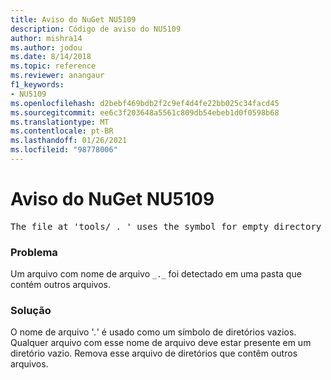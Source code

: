 ```yaml
---
title: Aviso do NuGet NU5109
description: Código de aviso do NU5109
author: mishra14
ms.author: jodou
ms.date: 8/14/2018
ms.topic: reference
ms.reviewer: anangaur
f1_keywords:
- NU5109
ms.openlocfilehash: d2bebf469bdb2f2c9ef4d4fe22bb025c34facd45
ms.sourcegitcommit: ee6c3f203648a5561c809db54ebeb1d0f0598b68
ms.translationtype: MT
ms.contentlocale: pt-BR
ms.lasthandoff: 01/26/2021
ms.locfileid: "98778006"
---
```

# <a name="nuget-warning-nu5109"></a>Aviso do NuGet NU5109
<pre>The file at 'tools/_._' uses the symbol for empty directory '_._', but it is present in a directory that contains other files. Please remove this file from directories that contain other files.</pre>

### <a name="issue"></a>Problema

Um arquivo com nome de arquivo `_._` foi detectado em uma pasta que contém outros arquivos.


### <a name="solution"></a>Solução

 O nome de arquivo '_._' é usado como um símbolo de diretórios vazios. Qualquer arquivo com esse nome de arquivo deve estar presente em um diretório vazio. Remova esse arquivo de diretórios que contêm outros arquivos.

